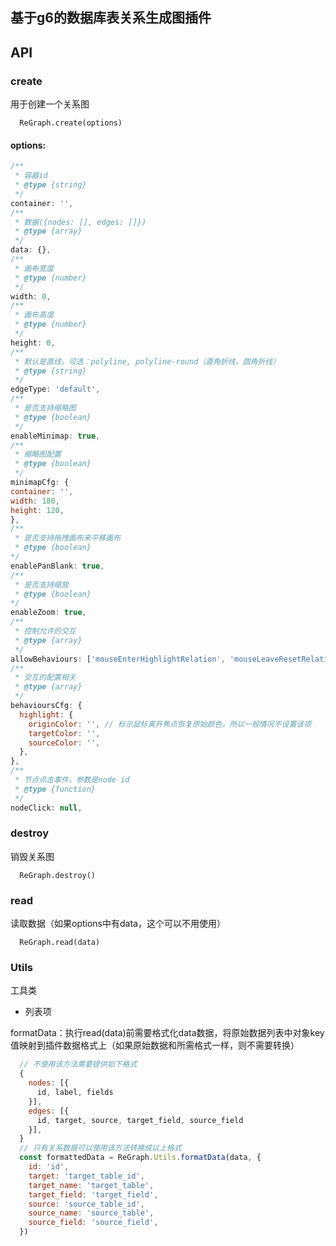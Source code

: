 ## 基于g6的数据库表关系生成图插件

## API

### create
用于创建一个关系图
```
  ReGraph.create(options)
```
#### options:
```javascript
/**
 * 容器id
 * @type {string}
 */
container: '',
/**
 * 数据({nodes: [], edges: []})
 * @type {array}
 */
data: {},
/**
 * 画布宽度
 * @type {number}
 */
width: 0,
/**
 * 画布高度
 * @type {number}
 */
height: 0,
/**
 * 默认是直线，可选：polyline, polyline-round（直角折线，圆角折线）
 * @type {string}
 */
edgeType: 'default',
/**
 * 是否支持缩略图
 * @type {boolean}
 */
enableMinimap: true,
/**
 * 缩略图配置
 * @type {boolean}
 */
minimapCfg: {
container: '',
width: 180,
height: 120,
},
/**
 * 是否支持拖拽画布来平移画布
 * @type {boolean}
*/
enablePanBlank: true,
/**
 * 是否支持缩放
 * @type {boolean}
*/
enableZoom: true,
/**
 * 控制允许的交互
 * @type {array}
 */
allowBehaviours: ['mouseEnterHighlightRelation', 'mouseLeaveResetRelation'],
/**
 * 交互的配置相关
 * @type {array}
 */
behavioursCfg: {
  highlight: {
    originColor: '', // 标示鼠标离开焦点恢复原始颜色，所以一般情况不设置该项
    targetColor: '',
    sourceColor: '',
  },
},
/**
 * 节点点击事件，参数是node id
 * @type {function}
 */
nodeClick: null,
```

### destroy
销毁关系图
```
  ReGraph.destroy()
```

### read
读取数据（如果options中有data，这个可以不用使用）
```
  ReGraph.read(data)
```

### Utils
工具类

 - 列表项

formatData：执行read(data)前需要格式化data数据，将原始数据列表中对象key值映射到插件数据格式上（如果原始数据和所需格式一样，则不需要转换）
```javascript
  // 不使用该方法需要提供如下格式
  {
    nodes: [{
      id, label, fields
    }],
    edges: [{
      id, target, source, target_field, source_field
    }],
  }
  // 只有关系数据可以使用该方法转换成以上格式
  const formattedData = ReGraph.Utils.formatData(data, {
    id: 'id',
    target: 'target_table_id',
    target_name: 'target_table',
    target_field: 'target_field',
    source: 'source_table_id',
    source_name: 'source_table',
    source_field: 'source_field',
  })
```